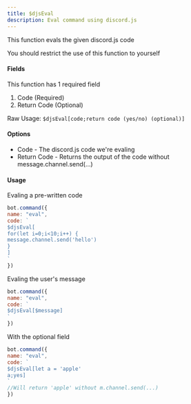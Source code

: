 ```yaml
---
title: $djsEval
description: Eval command using discord.js
---
```


This function evals the given discord.js code

 
You should restrict the use of this function to yourself
 

#### Fields

This function has 1 required field

1. Code \(Required\)
2. Return Code \(Optional\)

Raw Usage: `$djsEval[code;return code (yes/no) (optional)]`

#### Options

* Code - The discord.js code we're evaling
* Return Code - Returns the output of the code without message.channel.send\(...\)

#### Usage

Evaling a pre-written code

```javascript
bot.command({
name: "eval",
code: `
$djsEval[
for(let i=0;i<10;i++) {
message.channel.send('hello')
}
]
`
})
```

Evaling the user's message

```javascript
bot.command({
name: "eval",
code: `
$djsEval[$message]
`
})
```

With the optional field

```javascript
bot.command({
name: "eval",
code: `
$djsEval[let a = 'apple'
a;yes]
`
//Will return 'apple' without m.channel.send(...)
})
```



